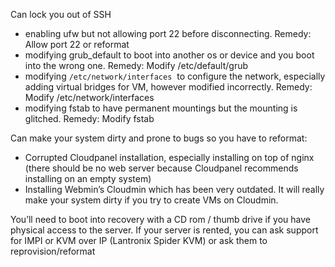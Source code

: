
Can lock you out of SSH
- enabling ufw but not allowing port 22 before disconnecting. Remedy: Allow port 22 or reformat
- modifying grub_default to boot into another os or device and you boot into the wrong one. Remedy: Modify /etc/default/grub
- modifying `/etc/network/interfaces`  to configure the network, especially adding virtual bridges for VM, however modified incorrectly. Remedy: Modify /etc/network/interfaces
- modifying fstab to have permanent mountings but the mounting is glitched. Remedy: Modify fstab

  

Can make your system dirty and prone to bugs so you have to reformat:
- Corrupted Cloudpanel installation, especially installing on top of nginx (there should be no web server because Cloudpanel recommends installing on an empty system)
- Installing Webmin’s Cloudmin which has been very outdated. It will really make your system dirty if you try to create VMs on Cloudmin.

You’ll need to boot into recovery with a CD rom / thumb drive if you have physical access to the server. If your server is rented, you can ask support for IMPI or KVM over IP (Lantronix Spider KVM) or ask them to reprovision/reformat